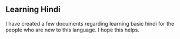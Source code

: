 ## Learning Hindi

I have created a few documents regarding learning basic hindi for the people who are new to this language.
I hope this helps.
